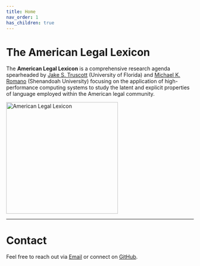 ```yaml
---
title: Home
nav_order: 1
has_children: true
---
```


# The American Legal Lexicon

The **American Legal Lexicon** is a comprehensive research agenda spearheaded by [Jake S. Truscott](https://polisci.ufl.edu/directory/jake-truscott/) (University of Florida) and [Michael K. Romano](https://www.su.edu/faculty-staff/faculty/michael-romano/) (Shenandoah University) focusing on the application of high-performance computing systems to study the latent and explicit properties of language employed within the American legal community. 

<img src="{{ site.baseurl }}/assets/images/ALL_Logo.png" alt="American Legal Lexicon" width="300"/>


---

# Contact

Feel free to reach out via [Email](jaketruscott@ufl.edu) or connect on [GitHub](https://jaketruscott.github.io/). 

